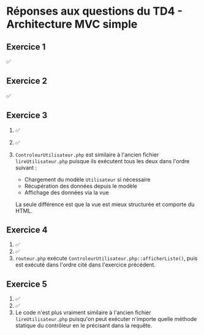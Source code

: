 # Réponses aux questions du TD4 - Architecture MVC simple

## Exercice 1
✅

## Exercice 2
✅

## Exercice 3
1. ✅
2. ✅
3. `ControleurUtilisateur.php` est similaire à l'ancien fichier `lireUtilisateur.php` puisque ils exécutent tous les deux dans l'ordre suivant :
    - Chargement du modèle `Utilisateur` si nécessaire
    - Récupération des données depuis le modèle
    - Affichage des données via la vue

   La seule différence est que la vue est mieux structurée et comporte du HTML.

## Exercice 4
1. ✅
2. ✅
3. `routeur.php` exécute `ControleurUtilisateur.php::afficherListe()`, puis est exécuté dans l'ordre cité dans l'exercice précédent.

## Exercice 5
1. ✅
2. ✅
3. Le code n'est plus vraiment similaire à l'ancien fichier `lireUtilisateur.php` puisqu'on peut exécuter n'importe quelle méthode statique du contrôleur en le précisant dans la requête.
